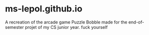# ms-lepol.github.io
A recreation of the arcade game Puzzle Bobble made for the end-of-semester projet of my CS junior year.
fuck yourself
